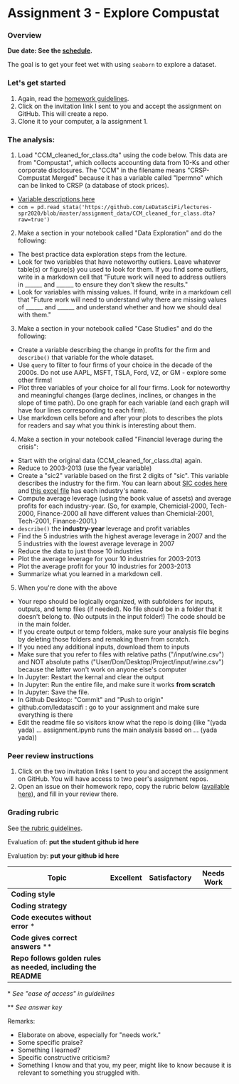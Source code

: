 # Assignment 3 - Explore Compustat

### Overview

**Due date: See the [schedule](https://ledatascifi.github.io/#schedule).**

The goal is to get your feet wet with using `seaborn` to explore a dataset.

### Let's get started

1. Again, read the [homework guidelines](guidelines-asgn.html).
2. Click on the invitation link I sent to you and accept the assignment on GitHub. This will create a repo.
3. Clone it to your computer, a la assignment 1. 

### The analysis:

1. Load "CCM_cleaned_for_class.dta" using the code below. This data are from "Compustat", which collects accounting data from 10-Ks and other corporate disclosures. The "CCM" in the filename means "CRSP-Compustat Merged" because it has a variable called "lpermno" which can be linked to CRSP (a database of stock prices).
  - [Variable descriptions here](https://github.com/LeDataSciFi/lectures-spr2020/tree/master/assignment_data)
  - `ccm = pd.read_stata('https://github.com/LeDataSciFi/lectures-spr2020/blob/master/assignment_data/CCM_cleaned_for_class.dta?raw=true')`
2. Make a section in your notebook called "Data Exploration" and do the following:
  - The best practice data exploration steps from the lecture.
  - Look for two variables that have noteworthy outliers. Leave whatever table(s) or figure(s) you used to look for them. If you find some outliers, write in a markdown cell that "Future work will need to address outliers in ______ and ______ to ensure they don't skew the results."
  - Look for variables with missing values. If found, write in a markdown cell that "Future work will need to understand why there are missing values of ______ and ______ and understand whether and how we should deal with them."
3. Make a section in your notebook called "Case Studies" and do the following:
  - Create a variable describing the change in profits for the firm and `describe()` that variable for the whole dataset. 
  - Use `query` to filter to four firms of your choice in the decade of the 2000s. Do not use AAPL, MSFT, TSLA, Ford, VZ, or GM - explore some other firms!
  - Plot three variables of your choice for all four firms. Look for noteworthy and meaningful changes (large declines, inclines, or changes in the slope of time path). Do one graph for each variable (and each graph  will have four lines corresponding to each firm). 
  - Use markdown cells before and after your plots to describes the plots for readers and say what you think is interesting about them.
4. Make a section in your notebook called "Financial leverage during the crisis":
  - Start with the original data (CCM_cleaned_for_class.dta) again.
  - Reduce to 2003-2013 (use the fyear variable)
  - Create a "sic2" variable based on the first 2 digits of "sic". This variable describes the industry for the firm. You can learn about [SIC codes here](https://en.wikipedia.org/wiki/Standard_Industrial_Classification) and [this excel file](https://www.google.com/url?sa=t&rct=j&q=&esrc=s&source=web&cd=2&ved=2ahUKEwjFs7qX7cfnAhXxtlkKHfB6BUoQFjABegQIAxAC&url=https%3A%2F%2Fwww.dnb.com%2Fcontent%2Fdam%2Fenglish%2Feconomic-and-industry-insight%2Fsic_2_digit_codes.xls&usg=AOvVaw0UCJkYdyG_8d7_wysKwC60) has each industry's name. 
  - Compute average leverage (using the book value of assets) and average profits for each industry-year. (So, for example, Chemicial-2000, Tech-2000, Finance-2000 all have different values than Chemicial-2001, Tech-2001, Finance-2001.)
  - `describe()` the **industry-year** leverage and profit variables
  - Find the 5 industries with the highest average leverage in 2007 and the 5 industries with the lowest average leverage in 2007
  - Reduce the data to just those 10 industries
  - Plot the average leverage for your 10 industries for 2003-2013
  - Plot the average profit for your 10 industries for 2003-2013
  - Summarize what you learned in a markdown cell. 
5. When you're done with the above
  - Your repo should be logically organized, with subfolders for inputs, outputs, and temp files (if needed). No file should be in a folder that it doesn't belong to. (No outputs in the input folder!) The code should be in the main folder. 
  - If you create output or temp folders, make sure your analysis file begins by deleting those folders and remaking them from scratch. 
  - If you need any additional inputs, download them to inputs
  - Make sure that you refer to files with relative paths ("/input/wine.csv") and NOT absolute paths ("User/Don/Desktop/Project/input/wine.csv") because the latter won't work on anyone else's computer
  - In Jupyter: Restart the kernal and clear the output
  - In Jupyter: Run the entire file, and make sure it works **from scratch**
  - In Jupyter: Save the file.
  - In Github Desktop: "Commit" and "Push to origin"
  - github.com/ledatascifi : go to your assignment and make sure everything is there
  - Edit the readme file so visitors know what the repo is doing (like "(yada yada) ... assignment.ipynb runs the main analysis based on ... (yada yada))
  
### Peer review instructions

1. Click on the two invitation links I sent to you and accept the assignment on GitHub. You will have access to two peer's assignment repos.
2. Open an issue on their homework repo, copy the rubric below ([available here](https://raw.githubusercontent.com/LeDataSciFi/LeDataSciFi.github.io/master/assignments/asgn03.md)), and fill in your review there.  

### Grading rubric

See [the rubric guidelines](guidelines-peerreview.html#filling-out-the-rubric).

Evaluation of: __put the student github id here__

Evaluation by: __put your github id here__

| Topic                       | Excellent | Satisfactory | Needs Work |
|-----------------------------|-----------|--------------|------------|
| **Coding style**                               |        |          |            |
| **Coding strategy**                             |        |          |            |
| **Code executes without error** \*                     |        |          |            |
|  **Code gives correct answers** \*\*    |        |          |            |
| **Repo follows golden rules as needed, including the README**      |        |          |            |

\* _See "ease of access" in guidelines_

\*\* _See answer key_

Remarks:

* Elaborate on above, especially for "needs work."
* Some specific praise?
* Something I learned?
* Specific constructive criticism?
* Something I know and that you, my peer, might like to know because it is relevant to something you struggled with.

  
  
  
